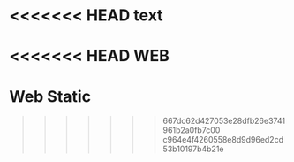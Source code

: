 <<<<<<< HEAD
text
=======
<<<<<<< HEAD
WEB
=======
# Web Static
>>>>>>> 667dc62d427053e28dfb26e3741961b2a0fb7c00
>>>>>>> c964e4f4260558e8d9d96ed2cd53b10197b4b21e
